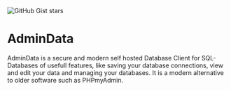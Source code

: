 ![GitHub Gist stars](https://img.shields.io/github/gist/stars/:gistId)

# AdminData

AdminData is a secure and modern self hosted Database Client for SQL-Databases of usefull features, like saving your database connections, view and edit your data and managing your databases. It is a modern alternative to older software such as PHPmyAdmin.
